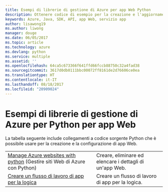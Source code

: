 ```yaml
---
title: Esempi di librerie di gestione di Azure per app Web Python
description: Ottenere codice di esempio per la creazione e l'aggiornamento di app Web di Azure ospitate nel servizio app tramite le librerie di gestione di Azure per Python
keywords: Azure, Java, SDK, API, app Web, servizio app
author: lisawong19
ms.author: liwong
manager: douge
ms.date: 06/05/2017
ms.topic: article
ms.technology: azure
ms.devlang: python
ms.service: multiple
ms.assetid: ''
ms.openlocfilehash: 64ca5c673366f641ffd66fccb88750c32a4fad38
ms.sourcegitcommit: 3617d0db0111bbc00072ff8161de2d76606ce0ea
ms.translationtype: HT
ms.contentlocale: it-IT
ms.lasthandoff: 08/18/2017
ms.locfileid: "20909024"
---
```

# <a name="azure-management-libraries-for-python-samples-for-web-apps"></a>Esempi di librerie di gestione di Azure per Python per app Web

La tabella seguente include collegamenti a codice sorgente Python che è possibile usare per la creazione e la configurazione di app Web. 

|||
|---|---|
| [Manage Azure websites with python][1] (Gestire siti Web di Azure con Python) | Creare, eliminare ed elencare i dettagli di un'app Web. |
| [Creare un flusso di lavoro di app per la logica][2] | Creare un flusso di lavoro di app per la logica. |

[1]: https://azure.microsoft.com/resources/samples/app-service-web-python-manage
[2]: python-sdk-azure-samples-logic-app-workflow.md


